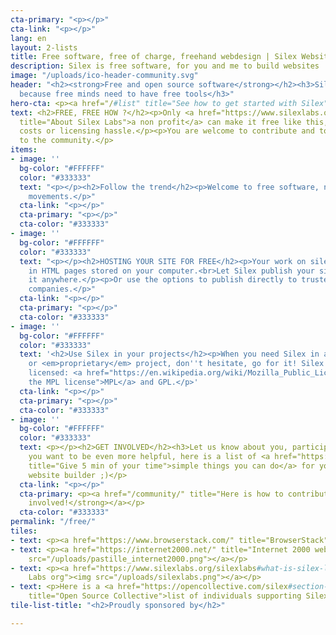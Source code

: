 ```yaml
---
cta-primary: "<p></p>"
cta-link: "<p></p>"
lang: en
layout: 2-lists
title: Free software, free of charge, freehand webdesign | Silex Website Builder
description: Silex is free software, for you and me to build websites
image: "/uploads/ico-header-community.svg"
header: "<h2><strong>Free and open source software</strong></h2><h3>Silex is free
  because free minds need to have free tools</h3>"
hero-cta: <p><a href="/#list" title="See how to get started with Silex">GET STARTED!</a></p>
text: <h2>FREE, FREE HOW ?</h2><p>Only <a href="https://www.silexlabs.org/silexlabs#what-is-silex-labs-"
  title="About Silex Labs">a non profit</a> can make it free like this, without hidden
  costs or licensing hassle.</p><p>You are welcome to contribute and to offer services
  to the community.</p>
items:
- image: ''
  bg-color: "#FFFFFF"
  color: "#333333"
  text: "<p></p><h2>Follow the trend</h2><p>Welcome to free software, nocode and static
    movements.</p>"
  cta-link: "<p></p>"
  cta-primary: "<p></p>"
  cta-color: "#333333"
- image: ''
  bg-color: "#FFFFFF"
  color: "#333333"
  text: "<p></p><h2>HOSTING YOUR SITE FOR FREE</h2><p>Your work on silex.me will result
    in HTML pages stored on your computer.<br>Let Silex publish your site and host
    it anywhere.</p><p>Or use the options to publish directly to trusted free hosting
    companies.</p>"
  cta-link: "<p></p>"
  cta-primary: "<p></p>"
  cta-color: "#333333"
- image: ''
  bg-color: "#FFFFFF"
  color: "#333333"
  text: '<h2>Use Silex in your projects</h2><p>When you need Silex in a open source
    or <em>proprietary</em> project, don''t hesitate, go for it! Silex is doubled
    licensed: <a href="https://en.wikipedia.org/wiki/Mozilla_Public_License" title="About
    the MPL license">MPL</a> and GPL.</p>'
  cta-link: "<p></p>"
  cta-primary: "<p></p>"
  cta-color: "#333333"
- image: ''
  bg-color: "#FFFFFF"
  color: "#333333"
  text: <p></p><h2>GET INVOLVED</h2><h3>Let us know about you, participate!</h3><p>If
    you want to be even more helpful, here is a list of <a href="https://github.com/silexlabs/Silex/wiki/Contribute"
    title="Give 5 min of your time">simple things you can do</a> for your favorite
    website builder ;)</p>
  cta-link: "<p></p>"
  cta-primary: <p><a href="/community/" title="Here is how to contribute"><strong>Get
    involved!</strong></a></p>
  cta-color: "#333333"
permalink: "/free/"
tiles:
- text: <p><a href="https://www.browserstack.com/" title="BrowserStack"><img src="/uploads/logo-browserstack.jpg"></a></p>
- text: <p><a href="https://internet2000.net/" title="Internet 2000 web agency"><img
    src="/uploads/pastille_internet2000.png"></a></p>
- text: <p><a href="https://www.silexlabs.org/silexlabs#what-is-silex-labs-" title="Silex
    Labs org"><img src="/uploads/silexlabs.png"></a></p>
- text: <p>Here is a <a href="https://opencollective.com/silex#section-contributors"
    title="Open Source Collective">list of individuals supporting Silex</a> on opencollective</p>
tile-list-title: "<h2>Proudly sponsored by</h2>"

---
```

